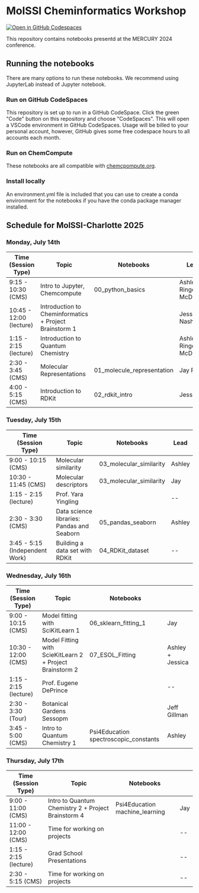 # MolSSI Cheminformatics Workshop

[![Open in GitHub Codespaces](https://github.com/codespaces/badge.svg)](https://codespaces.new/molssi-education/molssi-cheminformatics)

This repository contains notebooks presentd at the MERCURY 2024 conference.

## Running the notebooks

There are many options to run these notebooks. We recommend using JupyterLab instead of Jupyter notebook.

### Run on GitHub CodeSpaces
This repository is set up to run in a GitHub CodeSpace. Click the green "Code" button on this repository and choose "CodeSpaces". This will open a VSCode environment in GitHub CodeSpaces. Usage will be billed to your personal account, however, GitHub gives some free codespace hours to all accounts each month.

### Run on ChemCompute
These notebooks are all compatible with [chemcpompute.org](https://chemcompute.org/).

### Install locally
An environment.yml file is included that you can use to create a conda environment for the notebooks if you have the conda package manager installed.

## Schedule for MolSSI-Charlotte 2025

### Monday, July 14th

| Time (Session Type)     | Topic                                                        | Notebooks                             | Lead                            |
|-------------------------|--------------------------------------------------------------|---------------------------------------|---------------------------------|
| 9:15 - 10:30 (CMS)      | Intro to Jupyter, Chemcompute                                | 00_python_basics                      | Ashley Ringer McDonald          |
| 10:45 - 12:00 (lecture) | Introduction to Cheminformatics + Project Brainstorm 1       |                                       | Jessica Nash                    |
| 1:15 - 2:15 (lecture)   | Introduction to Quantum Chemistry                            |                                       | Ashley Ringer McDonald          |
| 2:30 - 3:45 (CMS)       | Molecular Representations                                     | 01_molecule_representation           | Jay Foley                             |
| 4:00 - 5:15 (CMS)       | Introduction to RDKit                                        | 02_rdkit_intro                        | Jessica                         |


### Tuesday, July 15th
| Time (Session Type)     | Topic                                                        | Notebooks                   | **Lead**      |
|-------------------------|--------------------------------------------------------------|-----------------------------|------|
| 9:00 - 10:15 (CMS)      | Molecular similarity                                         | 03_molecular_similarity     | Ashley |
| 10:30 - 11:45 (CMS)     | Molecular descriptors                                        | 03_molecular_similarity     | Jay   |
| 1:15 - 2:15 (lecture)   | Prof. Yara Yingling                                          |                             |   --   |
| 2:30 - 3:30 (CMS)       | Data science libraries: Pandas and Seaborn                   | 05_pandas_seaborn           | Ashley |
| 3:45 - 5:15 (Independent Work) | Building a data set with RDKit                       | 04_RDKit_dataset            |  -- |

### Wednesday, July 16th
| Time (Session Type)     | Topic                                                        | Notebooks                                 |      |
|-------------------------|--------------------------------------------------------------|-------------------------------------------|------|
| 9:00 - 10:15 (CMS)      | Model fitting with SciKitLearn 1                             | 06_sklearn_fitting_1                      | Jay  |
| 10:30 - 12:00 (CMS)     | Model Fitting with ScieKitLearn 2 + Project Brainstorm 2     | 07_ESOL_Fitting                           | Ashley + Jessica |
| 1:15 - 2:15 (lecture)   | Prof. Eugene DePrince                                        |                                           |   --   |
| 2:30 - 3:30 (Tour)      | Botanical Gardens Sessopm                |                                           |   Jeff Gillman  |
| 3:45 - 5:00 (CMS)       | Intro to Quantum Chemistry 1                                 | Psi4Education spectroscopic_constants     | Ashley |

### Thursday, July 17th
| Time (Session Type)     | Topic                                                        | Notebooks                                   |      |
|-------------------------|--------------------------------------------------------------|---------------------------------------------|------|
| 9:00 - 11:00 (CMS)      | Intro to Quantum Chemistry 2 + Project Brainstorm 4         | Psi4Education machine_learning              | Jay  |
| 11:00 - 12:00 (CMS)     | Time for working on projects                                |                                             |  --    |
| 1:15 - 2:15 (lecture)   | Grad School Presentations                                   |                                             |  --    |
| 2:30 - 5:15 (CMS)       | Time for working on projects                                |                                             |  --    |


